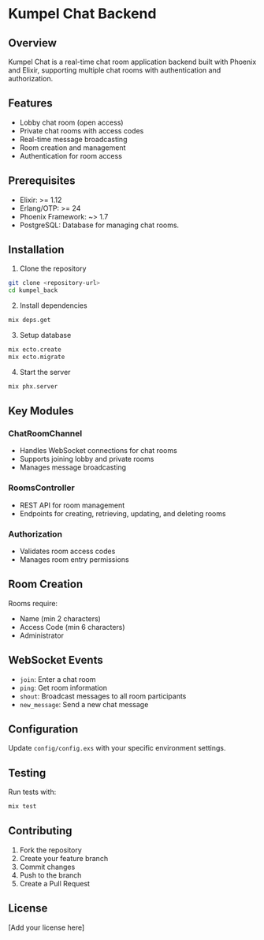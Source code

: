 # Kumpel Chat Backend

## Overview
Kumpel Chat is a real-time chat room application backend built with Phoenix and Elixir, supporting multiple chat rooms with authentication and authorization.

## Features
- Lobby chat room (open access)
- Private chat rooms with access codes
- Real-time message broadcasting
- Room creation and management
- Authentication for room access

## Prerequisites
- Elixir: >= 1.12
- Erlang/OTP: >= 24
- Phoenix Framework: ~> 1.7
- PostgreSQL: Database for managing chat rooms.

## Installation

1. Clone the repository
```bash
git clone <repository-url>
cd kumpel_back
```

2. Install dependencies
```bash
mix deps.get
```

3. Setup database
```bash
mix ecto.create
mix ecto.migrate
```

4. Start the server
```bash
mix phx.server
```

## Key Modules

### ChatRoomChannel
- Handles WebSocket connections for chat rooms
- Supports joining lobby and private rooms
- Manages message broadcasting

### RoomsController
- REST API for room management
- Endpoints for creating, retrieving, updating, and deleting rooms

### Authorization
- Validates room access codes
- Manages room entry permissions

## Room Creation
Rooms require:
- Name (min 2 characters)
- Access Code (min 6 characters)
- Administrator

## WebSocket Events
- `join`: Enter a chat room
- `ping`: Get room information
- `shout`: Broadcast messages to all room participants
- `new_message`: Send a new chat message

## Configuration
Update `config/config.exs` with your specific environment settings.

## Testing
Run tests with:
```bash
mix test
```

## Contributing
1. Fork the repository
2. Create your feature branch
3. Commit changes
4. Push to the branch
5. Create a Pull Request

## License
[Add your license here]
